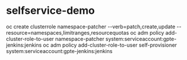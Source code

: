 # selfservice-demo

oc create clusterrole namespace-patcher --verb=patch,create,update --resource=namespaces,limitranges,resourcequotas
oc adm policy add-cluster-role-to-user namespace-patcher system:serviceaccount:gpte-jenkins:jenkins
oc adm policy add-cluster-role-to-user self-provisioner system:serviceaccount:gpte-jenkins:jenkins
